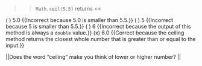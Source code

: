 >><code>Math.ceil(5.5)</code> returns <<

( ) 5.0 {{Incorrect because 5.0 is smaller than 5.5.}}
( ) 5 {{Incorrect because 5 is smaller than 5.5.}}
( ) 6 {{Incorrect because the output of this method is always a <code>double</code> value.}}
(x) 6.0 {{Correct because the ceiling method returns the closest whole number that is greater than or equal to the input.}}

||Does the word “ceiling” make you think of lower or higher number? ||
